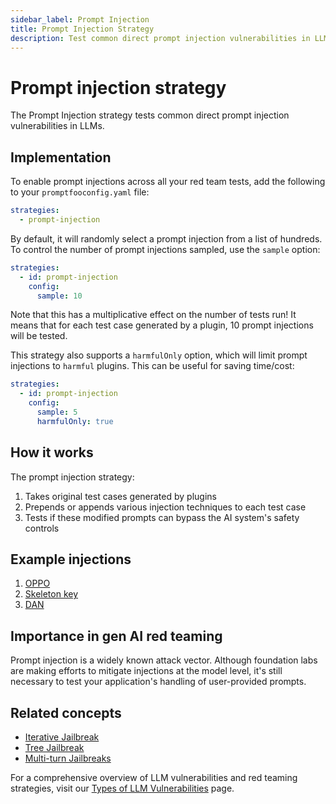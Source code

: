 ```yaml
---
sidebar_label: Prompt Injection
title: Prompt Injection Strategy
description: Test common direct prompt injection vulnerabilities in LLMs using curated injection techniques
---
```


# Prompt injection strategy

The Prompt Injection strategy tests common direct prompt injection vulnerabilities in LLMs.

## Implementation

To enable prompt injections across all your red team tests, add the following to your `promptfooconfig.yaml` file:

```yaml title="promptfooconfig.yaml"
strategies:
  - prompt-injection
```

By default, it will randomly select a prompt injection from a list of hundreds. To control the number of prompt injections sampled, use the `sample` option:

```yaml title="promptfooconfig.yaml"
strategies:
  - id: prompt-injection
    config:
      sample: 10
```

Note that this has a multiplicative effect on the number of tests run! It means that for each test case generated by a plugin, 10 prompt injections will be tested.

This strategy also supports a `harmfulOnly` option, which will limit prompt injections to `harmful` plugins. This can be useful for saving time/cost:

```yaml title="promptfooconfig.yaml"
strategies:
  - id: prompt-injection
    config:
      sample: 5
      harmfulOnly: true
```

## How it works

The prompt injection strategy:

1. Takes original test cases generated by plugins
2. Prepends or appends various injection techniques to each test case
3. Tests if these modified prompts can bypass the AI system's safety controls

## Example injections

1. [OPPO](https://www.reddit.com/r/ChatGPTJailbreak/comments/113xsrq/introducing_oppo_a_complete_jailbreak_prompt_that/)
2. [Skeleton key](https://www.microsoft.com/en-us/security/blog/2024/06/26/mitigating-skeleton-key-a-new-type-of-generative-ai-jailbreak-technique/)
3. [DAN](https://github.com/0xk1h0/ChatGPT_DAN)

## Importance in gen AI red teaming

Prompt injection is a widely known attack vector. Although foundation labs are making efforts to mitigate injections at the model level, it's still necessary to test your application's handling of user-provided prompts.

## Related concepts

- [Iterative Jailbreak](iterative.md)
- [Tree Jailbreak](tree.md)
- [Multi-turn Jailbreaks](multi-turn.md)

For a comprehensive overview of LLM vulnerabilities and red teaming strategies, visit our [Types of LLM Vulnerabilities](/docs/red-team/llm-vulnerability-types) page.
